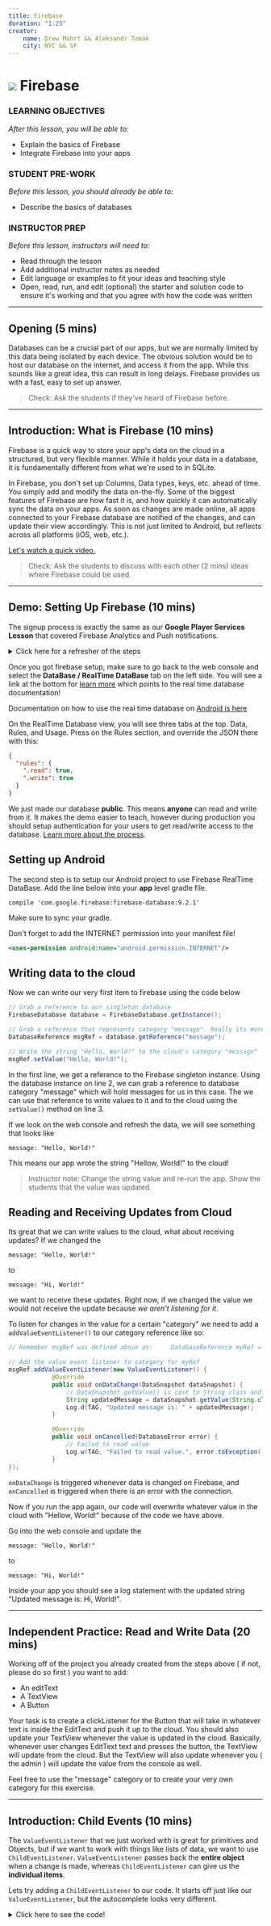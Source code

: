 ```yaml
---
title: Firebase
duration: "1:25"
creator:
    name: Drew Mahrt && Aleksandr Tomak
    city: NYC && SF
---
```


# ![](https://ga-dash.s3.amazonaws.com/production/assets/logo-9f88ae6c9c3871690e33280fcf557f33.png) Firebase


### LEARNING OBJECTIVES
*After this lesson, you will be able to:*
- Explain the basics of Firebase
- Integrate Firebase into your apps

### STUDENT PRE-WORK
*Before this lesson, you should already be able to:*
- Describe the basics of databases

### INSTRUCTOR PREP
*Before this lesson, instructors will need to:*
- Read through the lesson
- Add additional instructor notes as needed
- Edit language or examples to fit your ideas and teaching style
- Open, read, run, and edit (optional) the starter and solution code to ensure it's working and that you agree with how the code was written

---
<a name="opening"></a>
## Opening (5 mins)

Databases can be a crucial part of our apps, but we are normally limited by this data being isolated by each device. The obvious solution would be to host our database on the internet, and access it from the app. While this sounds like a great idea, this can result in long delays. Firebase provides us with a fast, easy to set up answer.

> Check: Ask the students if they've heard of Firebase before.

***

<a name="introduction"></a>
## Introduction: What is Firebase (10 mins)

Firebase is a quick way to store your app's data on the cloud in a structured, but very flexible manner. While it holds your data in a database, it is fundamentally different from what we're used to in SQLite.

In Firebase, you don't set up Columns, Data types, keys, etc. ahead of time. You simply add and modify the data on-the-fly. Some of the biggest features of Firebase are how fast it is, and how quickly it can automatically sync the data on your apps. As soon as changes are made online, all apps connected to your Firebase database are notified of the changes, and can update their view accordingly. This is not just limited to Android, but reflects across all platforms (iOS, web, etc.).

[Let's watch a quick video.](https://youtu.be/U5aeM5dvUpA?list=PLl-K7zZEsYLmOF_07IayrTntevxtbUxDL)

> Check: Ask the students to discuss with each other (2 mins) ideas where Firebase could be used.

***

<a name="demo"></a>
## Demo: Setting Up Firebase (10 mins)

The signup process is exactly the same as our **Google Player Services Lesson** that covered Firebase Analytics and Push notifications. 

<details>
    <summary> Click here for a refresher of the steps </summary>
**If you don't have an account**, sign up [here](https://firebase.google.com/).

Next, open up the [console](https://console.firebase.google.com/) and press on the `create project` button and give you project a name. Then click `create project` once more. It will take a while to setup, then it should auto kick you into your created project, if not just click on it to load the next page.

Now, lets click on the `Add firebase to you Android App` button. You will have a popup asking for you project package name, lets come back to this.

Create a new project inside Android Studio called FireBaseStorage. Once the project is created, open your `AndroidManifest.xml` to find your `package="somePackage"` at the top. We want the "somePackage" value for the popup.

Come back to that popup we saw earlier. Paste your package path into the field and press `add app`. Your browser will then download a file `google-services.json`. We need to move this file into our android studio project. Follow the on screen instructions in the popup, they are self explanatory and provide a visual guide. Basically, you will switch from Android view to Project View, and paste the file into your `app/` folder. Once finished, press `continue` button on the web page.

Follow step 1 and step 2 on the popup. You are adding the line below to your **project** gradle file.
```
classpath 'com.google.gms:google-services:3.0.0'
```
Then in your **app** gradle file you need to add the below line at the **very bottom of the file**, below the dependency clause.
```
apply plugin: 'com.google.gms.google-services'
```

Now we have setup firebase inside of our app and on the website! 

</details>

Once you got firebase setup, make sure to go back to the web console and select the **DataBase / RealTime DataBase** tab on the left side. You will see a link at the bottom for [learn more](https://firebase.google.com/docs/database/) which points to the real time database documentation! 

Documentation on how to use the real time database on [Android is here](https://firebase.google.com/docs/database/android/start/)

On the RealTime Database view, you will see three tabs at the top. Data, Rules, and Usage. Press on the Rules section, and override the JSON there with this:
```json
{
  "rules": {
    ".read": true,
    ".write": true
  }
}
```

We just made our database **public**. This means **anyone** can read and write from it. It makes the demo easier to teach, however during production you should setup authentication for your users to get read/write access to the database. [Learn more about the process](https://firebase.google.com/docs/database/security/quickstart).

## Setting up Android  

The second step is to setup our Android project to use Firebase RealTime DataBase. Add the line below into your **app** level gradle file.
```
compile 'com.google.firebase:firebase-database:9.2.1'
```
Make sure to sync your gradle.

Don't forget to add the INTERNET permission into your manifest file!
```xml
<uses-permission android:name="android.permission.INTERNET"/>
```

## Writing data to the cloud

Now we can write our very first item to firebase using the code below
```java
// Grab a reference to our singleton database
FirebaseDatabase database = FirebaseDatabase.getInstance();

// Grab a reference that represents category "message". Really its more of a JSON object.
DatabaseReference msgRef = database.getReference("message");

// Write the string "Hello, World!" to the cloud's category "message" 
msgRef.setValue("Hello, World!");
```
In the first line, we get a reference to the Firebase singleton instance. Using the database instance on line 2, we can grab a reference to database category "message" which will hold messages for us in this case. The we can use that reference to write values to it and to the cloud using the `setValue()` method on line 3.

If we look on the web console and refresh the data, we will see something that looks like
```
message: "Hello, World!"
```
This means our app wrote the string "Hellow, World!" to the cloud!

> Instructor note: Change the string value and re-run the app. Show the students that the value was updated.

## Reading and Receiving Updates from Cloud

Its great that we can write values to the cloud, what about receiving updates? If we changed the
```
message: "Hello, World!"
```
to 
```
message: "Hi, World!"
```
we want to receive these updates. Right now, if we changed the value we would not receive the update because *we aren't listening for it*.

To listen for changes in the value for a certain "category" we need to add a `addValueEventListener()` to our category reference like so:

```java
// Remember msgRef was defined above as:     DatabaseReference myRef = database.getReference("message");

// Add the value event listener to category for myRef
msgRef.addValueEventListener(new ValueEventListener() {
            @Override
            public void onDataChange(DataSnapshot dataSnapshot) {
                // DataSnapshot.getValue() is cast to String class and returned to us with updated value
                String updatedMessage = dataSnapshot.getValue(String.class);
                Log.d(TAG, "Updated message is: " + updatedMessage);
            }

            @Override
            public void onCancelled(DatabaseError error) {
                // Failed to read value
                Log.w(TAG, "Failed to read value.", error.toException());
            }
});
```
`onDataChange` is triggered whenever data is changed on Firebase, and `onCancelled` is triggered when there is an error with the connection.

Now if you run the app again, our code will overwrite whatever value in the cloud with "Hellow, World!" because of the code we have above.

Go into the web console and update the
```
message: "Hello, World!"
```
to 
```
message: "Hi, World!"
```
Inside your app you should see a log statement with the updated string "Updated message is: Hi, World!".


***

<a name="demo"></a>
## Independent Practice: Read and Write Data (20 mins)

Working off of the project you already created from the steps above ( if not, please do so first ) you want to add:
- An editText
- A TextView
- A Button

Your task is to create a clickListener for the Button that will take in whatever text is inside the EditText and push it up to the cloud. You should also update your TextView whenever the value is updated in the cloud. Basically, whenever user changes EditText text and presses the button, the TextView will update from the cloud. But the TextView will also update whenever you ( the admin ) will update the value from the console as well.

Feel free to use the "message" category or to create your very own category for this exercise.

***

<a name="introduction"></a>
## Introduction: Child Events (10 mins)

The `ValueEventListener` that we just worked with is great for primitives and Objects, but if we want to work with things like lists of data, we want to use `ChildEventListener`. `ValueEventListener` passes back the **entire object** when a change is made, whereas `ChildEventListener` can give us the **individual items**.

Lets try adding a `ChildEventListener` to our code. It starts off just like our `ValueEventListener`, but the autocomplete looks very different.

<details>
    <summary> Click here to see the code! </summary>
```java
ref.addChildEventListener(new ChildEventListener() {
            @Override
            public void onChildAdded(DataSnapshot dataSnapshot, String s) {
                Log.i(TAG, "onChildAdded: ");
            }

            @Override
            public void onChildChanged(DataSnapshot dataSnapshot, String s) {
                Log.i(TAG, "onChildChanged: ");
            }

            @Override
            public void onChildRemoved(DataSnapshot dataSnapshot) {
                Log.i(TAG, "onChildRemoved: ");
            }

            @Override
            public void onChildMoved(DataSnapshot dataSnapshot, String s) {
                Log.i(TAG, "onChildMoved: ");
            }

            @Override
            public void onCancelled(DatabaseError databaseError) {
                Log.i(TAG, "onCancelled: " + databaseError.toException());
            }
        });
```
</details>

There are 5 methods that you must implement, each has its own task and use: 
- onChildAdded(): Called when a child is added
- onChildChanged(): Called when a child is updated/changed
- onChildRemoved(): Called when a child is removed
- onChildMoved(): Called when a child is moved to another position
- onCancelled(): Called when there was an error connecting to server


***

<a name="guided-practice"></a>
## Guided Practice: Binding data to a ListView (10 mins)

Let's take our knowledge of ChildEvents and apply it to a ListView. In the last independent practice, you created an EditText, TextView and Button and hooked them all up.

We will build off of that idea, but we'll need one more edit text.

We will have a `Student` class that has `String name` and `String lastName` fields. We will also createa a `Classroom` class that will have `ArrayList<Student> students` field.

The idea is to create a new Student every time the button is pressed by using info from both editTexts and add it to the DB. Then, using the `ChildEventListener` we can show the newly added student inside of a list view!

> Prompt the students to help complete these steps.

0. Create one more edit text for last name, and create reference to it in our MainActivity
1. add a ListView to the app, and create a reference to it in our MainActivity.
2. Create some students and a Classroom that these students will be added to.
3. Create an ArrayAdapter
4. Add messages when onChildAdded is called, and call notifyDataSetChanged

`activity_main.xml` not showing the TextView, EditText, and Button
```xml
<ListView
        android:id="@+id/list"
        android:layout_width="match_parent"
        android:layout_height="wrap_content"
        android:layout_below="@id/submit_button"/>
```

```java
public class MainActivity extends AppCompatActivity {
    private TextView mCurrentText;
    private EditText mNewText;
    private Button mSubmitButton;
    private ListView mListView;

    private Firebase mFirebaseRootRef;

    private ArrayList<String> mMessages;

    @Override
    protected void onCreate(Bundle savedInstanceState) {
        super.onCreate(savedInstanceState);
        setContentView(R.layout.activity_main);

        mCurrentText = (TextView) findViewById(R.id.current_text);
        mNewText = (EditText)findViewById(R.id.edit_text);
        mSubmitButton = (Button)findViewById(R.id.submit_button);
        mListView = (ListView)findViewById(R.id.list);

        mFirebaseRootRef = new Firebase("https://exampleappdrew.firebaseio.com");

        final Firebase firebaseCurrentTextRef = mFirebaseRootRef.child("currentText");

        Firebase firebaseMessageRef = mFirebaseRootRef.child("messages");

        mMessages = new ArrayList<>();

        firebaseCurrentTextRef.addValueEventListener(new ValueEventListener() {
            @Override
            public void onDataChange(DataSnapshot dataSnapshot) {
                String text = dataSnapshot.getValue(String.class);
                mCurrentText.setText("Latest Text: " + text);
            }

            @Override
            public void onCancelled(FirebaseError firebaseError) {

            }
        });



        mSubmitButton.setOnClickListener(new View.OnClickListener() {
            @Override
            public void onClick(View v) {
                firebaseCurrentTextRef.setValue(mNewText.getText().toString());
            }
        });

        final ArrayAdapter<String> adapter = new ArrayAdapter<String>(this,android.R.layout.simple_list_item_1,mMessages);
        mListView.setAdapter(adapter);

        firebaseMessageRef.addChildEventListener(new ChildEventListener() {
            @Override
            public void onChildAdded(DataSnapshot dataSnapshot, String s) {
                String message = dataSnapshot.getValue(String.class);
                mMessages.add(message);
                adapter.notifyDataSetChanged();
            }

            @Override
            public void onChildChanged(DataSnapshot dataSnapshot, String s) {

            }

            @Override
            public void onChildRemoved(DataSnapshot dataSnapshot) {

            }

            @Override
            public void onChildMoved(DataSnapshot dataSnapshot, String s) {

            }

            @Override
            public void onCancelled(FirebaseError firebaseError) {

            }
        });
    }
}
```


One last note: To add values to a list with auto-generated keys, you use the following code:
```java
ref.push().setValue("test insert2");
```
We use the `push()` before the `setValue()` to give an auto generated key for the key value pair. The auto generated key will act as a JSON object name and the value will be the object you inserted.

***

<a name="introduction"></a>
## Introduction: FirebaseUI (5 mins)

ChildEvents work fine when adding data to a list, but certain UI operations such as changing and deleting can quickly become very complicated. Luckily, Firebase provides the FirebaseUI library to help manage UI elements connected to Firebase, perform easy authentication, and other useful things!

[Check out the documentation](https://github.com/firebase/FirebaseUI-Android)

> Check: Ask the students why change and remove would be hard to manage in the ListView example

***

<a name="demo"></a>
## Demo: FirebaseUI (5 mins)

First, we need to add FirebaseUI to our gradle file.

```
compile 'com.firebaseui:firebase-ui:0.3.1'
```

Since we want to change our ListView to work with FirebaseUI, we are going to use the  FirebaseListAdapter.

```java
FirebaseListAdapter<String> adapter = new FirebaseListAdapter<String>(this, String.class, android.R.layout.simple_list_item_1, firebaseMessageRef) {
            @Override
            protected void populateView(View view, String s, int i) {
                TextView textView  = (TextView)view.findViewById(android.R.id.text1);
                textView.setText(s);
            }
        };

        mListView.setAdapter(adapter);
```

> Check: Ask the students what situations we would want to use FirebaseUI in.

***

<a name="ind-practice"></a>
## Independent Practice: Topic (10 mins)

Work with a partner to make a working version of Tic-Tac-Toe. You will create a layout with 9 EditTexts. The text you type into one of the EditTexts should sync immediately on the second person's device.

Hint: Try using addTextChangedListener

> Check: Were the students able to complete the activity?

***

<a name="conclusion"></a>
## Conclusion (5 mins)

Firebase is a very powerful tool for moving our databases to the cloud. The setup is extremely fast, and requires very little effort. Even though the structure is different than what we are used to with databases, our familiarity with JSON makes this transition much easier. Going forwards, consider adding Firebase to your apps to make syncing data much easier.

***

### ADDITIONAL RESOURCES
- [FireBase RealTime Database](https://firebase.google.com/docs/database/)
- [FireBase RealTime DataBase Android Setup](https://firebase.google.com/docs/database/android/start/)
- [FireBase Child Events, Read Data, Sort it, Filter it, etc](https://firebase.google.com/docs/database/android/retrieve-data)
- [Firebase UI](https://github.com/firebase/FirebaseUI-Android)
